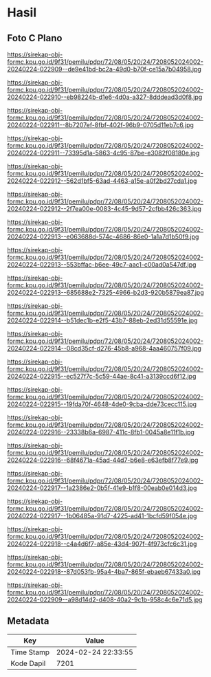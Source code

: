 # Hasil

## Foto C Plano

https://sirekap-obj-formc.kpu.go.id/9f31/pemilu/pdpr/72/08/05/20/24/7208052024002-20240224-022909--de9e41bd-bc2a-49d0-b70f-ce15a7b04958.jpg

https://sirekap-obj-formc.kpu.go.id/9f31/pemilu/pdpr/72/08/05/20/24/7208052024002-20240224-022910--eb98224b-d1e6-4d0a-a327-8dddead3d0f8.jpg

https://sirekap-obj-formc.kpu.go.id/9f31/pemilu/pdpr/72/08/05/20/24/7208052024002-20240224-022911--8b7207ef-8fbf-402f-96b9-0705d11eb7c6.jpg

https://sirekap-obj-formc.kpu.go.id/9f31/pemilu/pdpr/72/08/05/20/24/7208052024002-20240224-022911--73395d1a-5863-4c95-87be-e3082f08180e.jpg

https://sirekap-obj-formc.kpu.go.id/9f31/pemilu/pdpr/72/08/05/20/24/7208052024002-20240224-022912--562d1bf5-63ad-4463-a15e-a0f2bd27cda1.jpg

https://sirekap-obj-formc.kpu.go.id/9f31/pemilu/pdpr/72/08/05/20/24/7208052024002-20240224-022912--2f7ea00e-0083-4c45-9d57-2cfbb426c363.jpg

https://sirekap-obj-formc.kpu.go.id/9f31/pemilu/pdpr/72/08/05/20/24/7208052024002-20240224-022913--e063688d-574c-4686-86e0-1a1a7d1b50f9.jpg

https://sirekap-obj-formc.kpu.go.id/9f31/pemilu/pdpr/72/08/05/20/24/7208052024002-20240224-022913--553bffac-b6ee-49c7-aac1-c00ad0a547df.jpg

https://sirekap-obj-formc.kpu.go.id/9f31/pemilu/pdpr/72/08/05/20/24/7208052024002-20240224-022913--685688e2-7325-4966-b2d3-920b5879ea87.jpg

https://sirekap-obj-formc.kpu.go.id/9f31/pemilu/pdpr/72/08/05/20/24/7208052024002-20240224-022914--b51dec1b-e2f5-43b7-88eb-2ed31d55591e.jpg

https://sirekap-obj-formc.kpu.go.id/9f31/pemilu/pdpr/72/08/05/20/24/7208052024002-20240224-022914--08cd35cf-d276-45b8-a968-4aa460757f09.jpg

https://sirekap-obj-formc.kpu.go.id/9f31/pemilu/pdpr/72/08/05/20/24/7208052024002-20240224-022915--ec527f7c-5c59-44ae-8c41-a3139ccd6f12.jpg

https://sirekap-obj-formc.kpu.go.id/9f31/pemilu/pdpr/72/08/05/20/24/7208052024002-20240224-022915--19fda70f-4648-4de0-9cba-dde73cecc115.jpg

https://sirekap-obj-formc.kpu.go.id/9f31/pemilu/pdpr/72/08/05/20/24/7208052024002-20240224-022916--23338b6a-6987-411c-8fb1-0045a8e11f1b.jpg

https://sirekap-obj-formc.kpu.go.id/9f31/pemilu/pdpr/72/08/05/20/24/7208052024002-20240224-022916--68f4671a-45ad-44d7-b6e8-e63efb8f77e9.jpg

https://sirekap-obj-formc.kpu.go.id/9f31/pemilu/pdpr/72/08/05/20/24/7208052024002-20240224-022917--1a2386e2-0b5f-41e9-b1f8-00eab0e014d3.jpg

https://sirekap-obj-formc.kpu.go.id/9f31/pemilu/pdpr/72/08/05/20/24/7208052024002-20240224-022917--1b06485a-91d7-4225-ad41-1bcfd59f054e.jpg

https://sirekap-obj-formc.kpu.go.id/9f31/pemilu/pdpr/72/08/05/20/24/7208052024002-20240224-022918--c4a4d6f7-a85e-43d4-907f-4f973cfc6c31.jpg

https://sirekap-obj-formc.kpu.go.id/9f31/pemilu/pdpr/72/08/05/20/24/7208052024002-20240224-022918--87d053fb-95a4-4ba7-865f-ebaeb67433a0.jpg

https://sirekap-obj-formc.kpu.go.id/9f31/pemilu/pdpr/72/08/05/20/24/7208052024002-20240224-022909--a98d14d2-d408-40a2-9c1b-958c4c6e71d5.jpg


## Metadata

| Key        | Value               |
| ---------- | ------------------- |
| Time Stamp | 2024-02-24 22:33:55 |
| Kode Dapil | 7201                |



